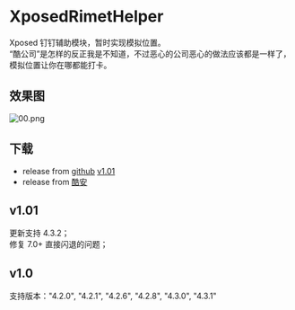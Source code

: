 # XposedRimetHelper
Xposed 钉钉辅助模块，暂时实现模拟位置。  
“酷公司”是怎样的反正我是不知道，不过恶心的公司恶心的做法应该都是一样了，模拟位置让你在哪都能打卡。 
## 效果图
![00.png](https://raw.githubusercontent.com/wuxiaosu/XposedRimetHelper/master/screenshots/00.png)
## 下载
- release from [github](https://github.com/wuxiaosu/XposedRimetHelper/releases) [v1.01](https://github.com/wuxiaosu/XposedRimetHelper/releases/tag/v1.01) 
- release from [酷安](https://www.coolapk.com/apk/180336) 
## v1.01   
更新支持 4.3.2；  
修复 7.0+ 直接闪退的问题；
## v1.0   
支持版本："4.2.0", "4.2.1", "4.2.6", "4.2.8", "4.3.0", "4.3.1"